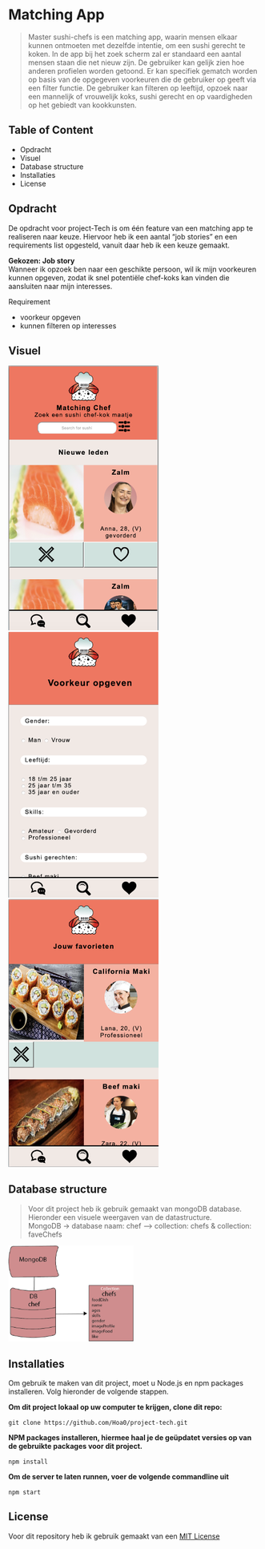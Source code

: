 # Matching App
>Master sushi-chefs is een matching app, waarin mensen elkaar kunnen ontmoeten met dezelfde intentie, om een sushi gerecht te koken. In de app bij het zoek scherm zal er standaard een aantal mensen staan die net nieuw zijn. De gebruiker kan gelijk zien hoe anderen profielen worden getoond. Er kan specifiek gematch worden op basis van de opgegeven voorkeuren die de gebruiker op geeft via een filter functie. De gebruiker kan filteren op leeftijd, opzoek naar een mannelijk of vrouwelijk koks, sushi gerecht en op vaardigheden op het gebiedt van kookkunsten.

## Table of Content
- Opdracht
- Visuel
- Database structure
- Installaties
- License

## Opdracht

De opdracht voor project-Tech is om één feature van een matching app te realiseren naar keuze. Hiervoor heb ik een aantal “job stories” en een requirements list opgesteld, vanuit daar heb ik een keuze gemaakt. <br>

**Gekozen: Job story**<br>
Wanneer ik opzoek ben naar een geschikte persoon, wil ik mijn voorkeuren kunnen opgeven, zodat ik snel potentiële chef-koks kan vinden die aansluiten naar mijn interesses.

Requirement
- voorkeur opgeven
- kunnen filteren op interesses

## Visuel
<img src="https://github.com/Hoa0/project-tech/blob/main/static/images/wikiImage/homeScherm.png" width="300">
<img src="https://github.com/Hoa0/project-tech/blob/main/static/images/wikiImage/filterScherm.png" width="300">
<img src="https://github.com/Hoa0/project-tech/blob/main/static/images/wikiImage/favoScherm.png" width="300">

## Database structure
>Voor dit project heb ik gebruik gemaakt van mongoDB database. Hieronder een visuele weergaven van de datastructure. <br>
MongoDB -> database naam: chef --> collection: chefs & collection: faveChefs
<img src="https://github.com/Hoa0/project-tech/blob/main/static/images/wikiImage/db-backend1.png" width="250">

## Installaties

Om gebruik te maken van dit project, moet u Node.js en npm packages installeren. Volg hieronder de volgende stappen.

**Om dit project lokaal op uw computer te krijgen, clone dit repo:**

```commandline
git clone https://github.com/Hoa0/project-tech.git
```

**NPM packages installeren, hiermee haal je de geüpdatet versies op van de gebruikte packages voor dit project.**

```commandline
npm install
```

**Om de server te laten runnen, voer de volgende commandline uit**

```commandline
npm start
```

## License

Voor dit repository heb ik gebruik gemaakt van een [MIT License](https://github.com/Hoa0/project-tech/blob/main/LICENSE)
